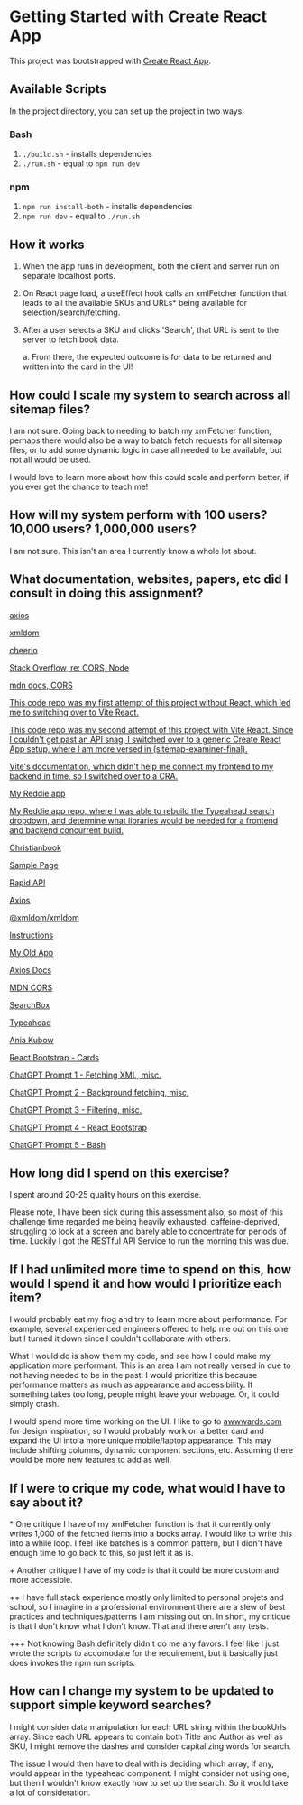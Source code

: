 # Getting Started with Create React App

This project was bootstrapped with [Create React App](https://github.com/facebook/create-react-app).

## Available Scripts

In the project directory, you can set up the project in two ways:

### Bash

1. `./build.sh` - installs dependencies
2. `./run.sh` - equal to `npm run dev`

### npm

1. `npm run install-both` - installs dependencies
2. `npm run dev` - equal to `./run.sh`

## How it works

1. When the app runs in development, both the client and server run on separate localhost ports.

2. On React page load, a useEffect hook calls an xmlFetcher function that leads to all the available SKUs and URLs\* being available for selection/search/fetching.

3. After a user selects a SKU and clicks 'Search', that URL is sent to the server to fetch book data.

   a. From there, the expected outcome is for data to be returned and written into the card in the UI!

## How could I scale my system to search across all sitemap files?

I am not sure. Going back to needing to batch my xmlFetcher function, perhaps there would also be a way to batch fetch requests for all sitemap files, or to add some dynamic logic in case all needed to be available, but not all would be used.

I would love to learn more about how this could scale and perform better, if you ever get the chance to teach me!

## How will my system perform with 100 users? 10,000 users? 1,000,000 users?

I am not sure. This isn't an area I currently know a whole lot about.

## What documentation, websites, papers, etc did I consult in doing this assignment?

[axios](https://www.npmjs.com/package//axios)

[xmldom](https://www.npmjs.com/package/@xmldom/xmldom)

[cheerio](https://www.npmjs.com/package/cheerio)

[Stack Overflow, re: CORS, Node](https://stackoverflow.com/questions/57009371/access-to-xmlhttprequest-at-from-origin-localhost3000-has-been-blocked)

[mdn docs, CORS](https://developer.mozilla.org/en-US/docs/Web/HTTP/CORS)

[This code repo was my first attempt of this project without React, which led me to switching over to Vite React.](https://github.com/Pythonidaer/sitemap-examiner)

[This code repo was my second attempt of this project with Vite React. Since I couldn't get past an API snag, I switched over to a generic Create React App setup, where I am more versed in (sitemap-examiner-final).](https://github.com/Pythonidaer/sitemap-examiner-react)

[Vite's documentation, which didn't help me connect my frontend to my backend in time, so I switched over to a CRA.](https://vitejs.dev/config/server-options.html#server-proxy)

[My Reddie app](https://reddie.herokuapp.com/)

[My Reddie app repo, where I was able to rebuild the Typeahead search dropdown, and determine what libraries would be needed for a frontend and backend concurrent build.](https://github.com/Pythonidaer/reddie/tree/main)

[Christianbook](https://www.christianbook.com/?navcat=toplogo)

[Sample Page](https://www.christianbook.com/101-dalmatians-ebook-dodie-smith/9781101153642/pd/47060EB?product_redirect=1&Ntt=47060EB&item_code=&ps_exit=RETURN|legacy&Ntk=keywords&event=ESRCG)

[Rapid API](https://rapidapi.com/guides/axios-different-data-formats)

[Axios](https://www.npmjs.com/package//axios)

[@xmldom/xmldom](https://www.npmjs.com/package/@xmldom/xmldom)

[Instructions](https://docs.google.com/document/d/1pFDrmq8h50E4Xe0cY8T6AZvJge9jO9B3foKqkdDmcq8/edit)

[My Old App](https://github.com/Pythonidaer/reddie/blob/main/frontend/src/components/Header.js)

[Axios Docs](https://axios-http.com/docs/instance)

[MDN CORS](https://developer.mozilla.org/en-US/docs/Web/HTTP/CORS)

[SearchBox](https://github.com/Pythonidaer/reddie/blob/main/frontend/src/components/SearchBox.js)

[Typeahead](http://ericgio.github.io/react-bootstrap-typeahead/)

[Ania Kubow](https://www.youtube.com/watch?v=1wXYg8Eslnc)

[React Bootstrap - Cards](https://react-bootstrap.netlify.app/docs/components/cards/)

[ChatGPT Prompt 1 - Fetching XML, misc.](https://chat.openai.com/share/464bdfc6-6550-4a3d-acac-31f94a1e906b)

[ChatGPT Prompt 2 - Background fetching, misc.](https://chat.openai.com/share/192339fd-109d-4118-bd0e-b0a512092394)

[ChatGPT Prompt 3 - Filtering, misc.](https://chat.openai.com/share/3b86bac6-b615-4bf5-8ac9-6c361028683f)

[ChatGPT Prompt 4 - React Bootstrap](https://chat.openai.com/share/81313b8f-77d7-449b-9090-d4d311db6727)

[ChatGPT Prompt 5 - Bash](https://chat.openai.com/share/f531b640-bc49-4395-9376-9deff747db32)

## How long did I spend on this exercise?

I spent around 20-25 quality hours on this exercise.

Please note, I have been sick during this assessment also, so most of this challenge time regarded me being heavily exhausted, caffeine-deprived, struggling to look at a screen and barely able to concentrate for periods of time. Luckily I got the RESTful API Service to run the morning this was due.

## If I had unlimited more time to spend on this, how would I spend it and how would I prioritize each item?

I would probably eat my frog and try to learn more about performance. For example, several experienced engineers offered to help me out on this one but I turned it down since I couldn't collaborate with others.

What I would do is show them my code, and see how I could make my application more performant. This is an area I am not really versed in due to not having needed to be in the past. I would prioritize this because performance matters as much as appearance and accessibility. If something takes too long, people might leave your webpage. Or, it could simply crash.

I would spend more time working on the UI. I like to go to [awwwards.com](http://www.awwwards.com) for design inspiration, so I would probably work on a better card and expand the UI into a more unique mobile/laptop appearance. This may include shifting columns, dynamic component sections, etc. Assuming there would be more new features to add as well.

## If I were to crique my code, what would I have to say about it?

\* One critique I have of my xmlFetcher function is that it currently only writes 1,000 of the fetched items into a books array. I would like to write this into a while loop. I feel like batches is a common pattern, but I didn't have enough time to go back to this, so just left it as is.

\+ Another critique I have of my code is that it could be more custom and more accessible.

\++ I have full stack experience mostly only limited to personal projets and school, so I imagine in a professional environment there are a slew of best practices and techniques/patterns I am missing out on. In short, my critique is that I don't know what I don't know. That and there aren't any tests.

\+++ Not knowing Bash definitely didn't do me any favors. I feel like I just wrote the scripts to accomodate for the requirement, but it basically just does invokes the npm run scripts.

## How can I change my system to be updated to support simple keyword searches?

I might consider data manipulation for each URL string within the bookUrls array. Since each URL appears to contain both Title and Author as well as SKU, I might remove the dashes and consider capitalizing words for search.

The issue I would then have to deal with is deciding which array, if any, would appear in the typeahead component. I might consider not using one, but then I wouldn't know exactly how to set up the search. So it would take a lot of consideration.
